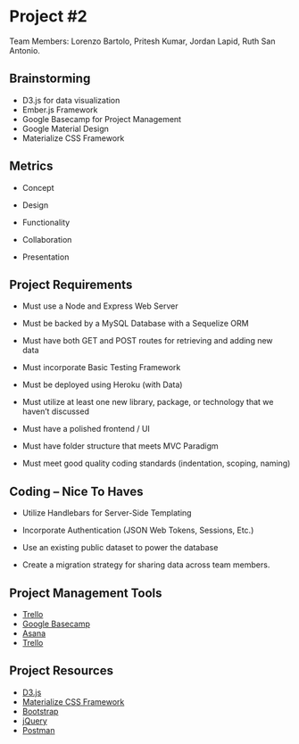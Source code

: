 # Project #2

Team Members: Lorenzo Bartolo, Pritesh Kumar, Jordan Lapid, Ruth San Antonio.

## Brainstorming

- D3.js for data visualization
- Ember.js Framework
- Google Basecamp for Project Management
- Google Material Design
- Materialize CSS Framework

## Metrics

- Concept

- Design

- Functionality

- Collaboration

- Presentation

## Project Requirements

- Must use a Node and Express Web Server

- Must be backed by a MySQL Database with a Sequelize ORM

- Must have both GET and POST routes for retrieving and adding new data

- Must incorporate Basic Testing Framework

- Must be deployed using Heroku (with Data)

- Must utilize at least one new library, package, or technology that we haven’t discussed

- Must have a polished frontend / UI

- Must have folder structure that meets MVC Paradigm

- Must meet good quality coding standards (indentation, scoping, naming)

## Coding – Nice To Haves

- Utilize Handlebars for Server-Side Templating

- Incorporate Authentication (JSON Web Tokens, Sessions, Etc.)

- Use an existing public dataset to power the database

- Create a migration strategy for sharing data across team members.

## Project Management Tools

- [Trello](https://trello.com/)
- [Google Basecamp](https://basecamp.com/)
- [Asana](https://asana.com/)
- [Trello](https://freedcamp.com/)

## Project Resources

- [D3.js](https://d3js.org/)
- [Materialize CSS Framework](http://materializecss.com/)
- [Bootstrap](http://getbootstrap.com/)
- [jQuery](https://jquery.com/)
- [Postman](https://www.getpostman.com/)